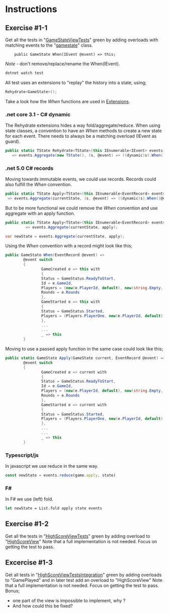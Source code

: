 # Instructions

## Exercise #1-1

Get all the tests in "[GameStateViewTests](RPS.Tests/GameStateViewTests.cs)" green by adding overloads with matching events to the "[gamestate](RPS.Tests/GameState.cs)" class.

        public GameState When(IEvent @event) => this;

*Note* - don't remove/replace/rename the When(IEvent).

```bash
dotnet watch test
```
All test uses an extensions to "replay" the history into a state, using;

```csharp
Rehydrate<GameState>();
```

Take a look how the *When* functions are used in [Extensions](RPS.Tests/Extensions.cs).

### .net core 3.1 - C# dynamic

The Rehydrate extensions hides a way fold/aggregate/reduce. When using state classes, a convention to have an *When* methods to create a new state for each event.
There needs to always be a matching overload (IEvent as guard).

```csharp
public static TState Rehydrate<TState>(this IEnumerable<IEvent> events) where TState : new()
   => events.Aggregate(new TState(), (s, @event) => ((dynamic)s).When((dynamic)@event));
```

### .net 5.0 C# records

Moving towards immutable events, we could use records. Records could also fulfill the *When* convention.  

```csharp
public static TState Apply<TState>(this IEnumerable<EventRecord> events, TState currentState) where TState : new()
 => events.Aggregate(currentState, (s, @event) => ((dynamic)s).When((@event)));
```
But to be more functional we could remove the *When* convention and use aggregate with an apply function.

```csharp
public static TState Apply<TState>(this IEnumerable<EventRecord> events, TState currentState, Func<TState, EventRecord, TState> apply) where TState : new()
         => events.Aggregate(currentState, apply);
```

```csharp
var newState = events.Aggregate(currentState, apply);
```

Using the *When* convention with a record might look like this;


```csharp
public GameState When(EventRecord @event) =>
        @event switch
        {
                GameCreated e => this with
                {
                Status = GameStatus.ReadyToStart,
                Id = e.GameId,
                Players = (new(e.PlayerId, default), new(string.Empty, default)),
                Rounds = e.Rounds
                },
                GameStarted e => this with
                {
                Status = GameStatus.Started,
                Players = (Players.PlayerOne, new(e.PlayerId, default))
                },
                ...
                ...
                _ => this
        }
```

Moving to use a passed apply function in the same case could look like this;

```csharp
public static GameState Apply(GameState current, EventRecord @event) =>
        @event switch
        {
                GameCreated e => current with
                {
                Status = GameStatus.ReadyToStart,
                Id = e.GameId,
                Players = (new(e.PlayerId, default), new(string.Empty, default)),
                Rounds = e.Rounds
                },
                GameStarted e => current with
                {
                Status = GameStatus.Started,
                Players = (Players.PlayerOne, new(e.PlayerId, default))
                },
                ...
                ...
                _ => this
        }
```

### Typescript/js

In javascript we use reduce in the same way.

```typescript
const newState = events.reduce(game.apply, state)
```

### F#

In F# we use (left) fold.

```fsharp
let newState = List.fold apply state events 
```

## Exercise #1-2

Get all the tests in "[HighScoreViewTests](RPS.Tests/HighScoreViewTests.cs)" green by adding overload to "[HighScoreView](RPS.Tests/HighScoreView.cs)"
Note that a full implementation is not needed. Focus on getting the test to pass.

## Excercise #1-3

Get all tests in "[HighScoreViewTestsIntegration](RPS.Tests/HighScoreViewTestsIntegration.cs)" green by adding overloads to "GamePlayed" and in later test add an overload to "HighScoreView"
Note that a full implementation is not needed. Focus on getting the test to pass.
Bonus;
- one part of the view is impossible to implement, why ?
- And how could this be fixed?

